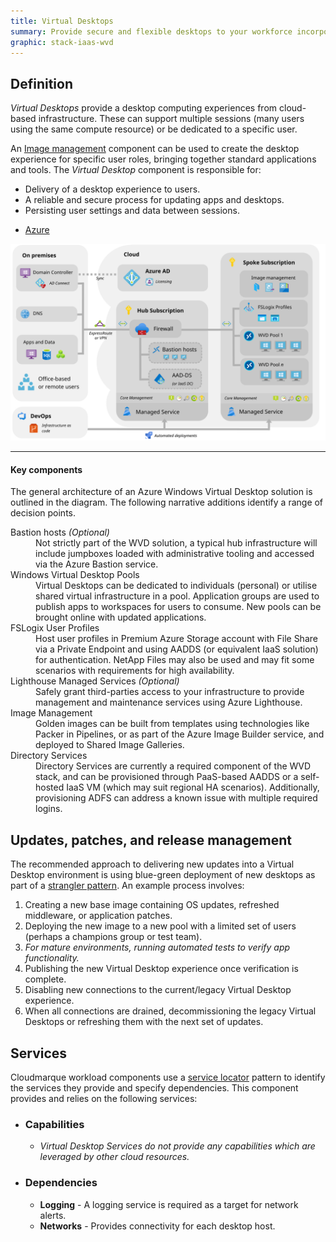 ```yaml
---
title: Virtual Desktops
summary: Provide secure and flexible desktops to your workforce incorporating the apps and services needed to get their jobs done.
graphic: stack-iaas-wvd
---
```

## Definition
_Virtual Desktops_ provide a desktop computing experiences from cloud-based infrastructure. These can support multiple sessions (many users using the same compute resource) or be dedicated to a specific user. 

An [Image management](/cloudmarque/architecture/iaas/images.html) component can be used to create the desktop experience for specific user roles, bringing together standard applications and tools. The _Virtual Desktop_ component is responsible for:

  * Delivery of a desktop experience to users.
  * A reliable and secure process for updating apps and desktops.
  * Persisting user settings and data between sessions.

<div class="card text-center">
  <div class="card-header">
    <ul class="nav nav-tabs card-header-tabs" role="tablist">
      <li class="nav-item">
        <a class="nav-link active" data-toggle="tab" href="#azure" role="tab" aria-controls="profile" aria-selected="true">Azure</a>
      </li>
    </ul>
  </div>
  <div class="card-body tab-content">
    <div class="tab-pane show active" id="azure" role="tabpanel" aria-labelledby="azure-tab">
      <img src="/assets/images/cloudmarque/diagrams/architecture/iaas/wvd.svg" alt="Architecture for Windows Virtual Desktop in Microsoft Azure">
      <hr>
      <div class="text-left">
        <h4>Key components</h4>
        <p>The general architecture of an Azure Windows Virtual Desktop solution is outlined in the diagram. The following narrative additions identify a range of decision points.</p>
        <dl>
          <dt class="icon icon-azure-bastion">Bastion hosts <em>(Optional)</em></dt>
          <dd>Not strictly part of the WVD solution, a typical hub infrastructure will include jumpboxes loaded with administrative tooling and accessed via the Azure Bastion service.</dd>
          <dt class="icon icon-azure-wvd">Windows Virtual Desktop Pools</dt>
          <dd>Virtual Desktops can be dedicated to individuals (personal) or utilise shared virtual infrastructure in a pool. Application groups are used to publish apps to workspaces for users to consume. New pools can be brought online with updated applications.</dd>
          <dt class="icon icon-azure-fslogix">FSLogix User Profiles</dt>
          <dd>Host user profiles in Premium Azure Storage account with File Share via a Private Endpoint and using AADDS (or equivalent IaaS solution) for authentication. NetApp Files may also be used and may fit some scenarios with requirements for high availability.</dd>
          <dt class="icon icon-azure-lighthouse">Lighthouse Managed Services <em>(Optional)</em></dt>
          <dd>Safely grant third-parties access to your infrastructure to provide management and maintenance services using Azure Lighthouse.</dd>
          <dt class="icon icon-azure-packer">Image Management</dt>
          <dd>Golden images can be built from templates using technologies like Packer in Pipelines, or as part of the Azure Image Builder service, and deployed to Shared Image Galleries.</dd>
          <dt class="icon icon-azure-aadds">Directory Services</dt>
          <dd>Directory Services are currently a required component of the WVD stack, and can be provisioned through PaaS-based AADDS or a self-hosted IaaS VM (which may suit regional HA scenarios). Additionally, provisioning ADFS can address a known issue with multiple required logins.</dd>
        </dl>
      </div>  
    </div>
  </div>
</div>

## Updates, patches, and release management
The recommended approach to delivering new updates into a Virtual Desktop environment is using blue-green deployment of new desktops as part of a [strangler pattern](https://docs.microsoft.com/en-us/azure/architecture/patterns/strangler-fig). An example process involves:

 1. Creating a new base image containing OS updates, refreshed middleware, or application patches.
 2. Deploying the new image to a new pool with a limited set of users (perhaps a champions group or test team).
 3. _For mature environments, running automated tests to verify app functionality._
 4. Publishing the new Virtual Desktop experience once verification is complete.
 5. Disabling new connections to the current/legacy Virtual Desktop experience.
 6. When all connections are drained, decommissioning the legacy Virtual Desktops or refreshing them with the next set of updates.

## Services
Cloudmarque workload components use a [service locator](/cloudmarque/tools/service-locator.html) pattern to identify the services they provide and specify dependencies. This component provides and relies on the following services:

 * ### Capabilities
    * _Virtual Desktop Services do not provide any capabilities which are leveraged by other cloud resources._

 * ### Dependencies
    * **Logging** - A logging service is required as a target for network alerts.
    * **Networks** - Provides connectivity for each desktop host.